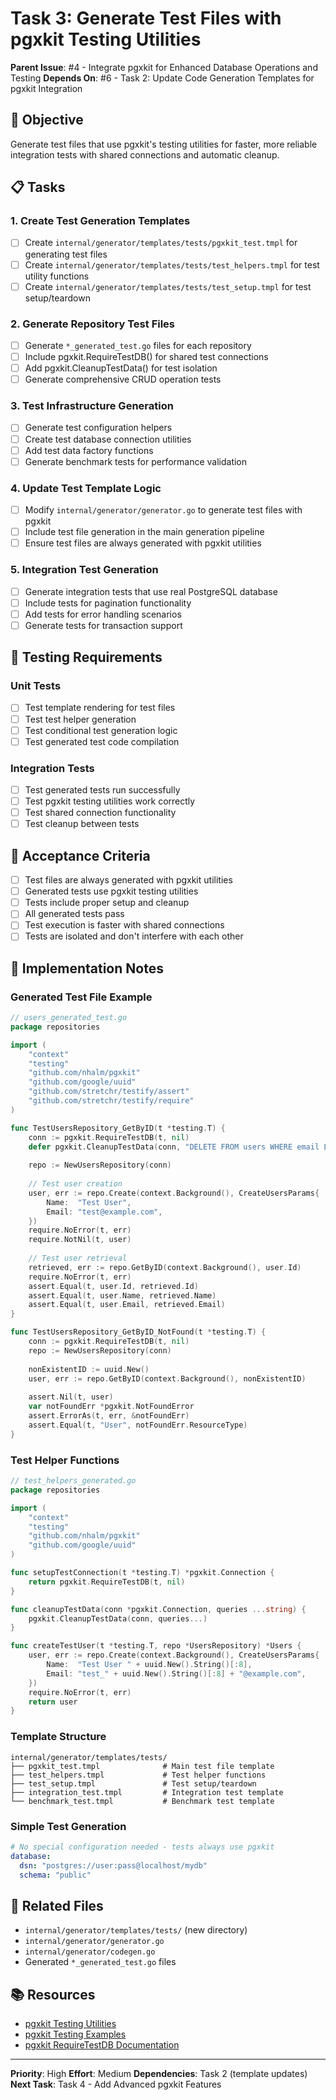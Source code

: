 # Task 3: Generate Test Files with pgxkit Testing Utilities

**Parent Issue**: #4 - Integrate pgxkit for Enhanced Database Operations and Testing
**Depends On**: #6 - Task 2: Update Code Generation Templates for pgxkit Integration

## 🎯 Objective

Generate test files that use pgxkit's testing utilities for faster, more reliable integration tests with shared connections and automatic cleanup.

## 📋 Tasks

### 1. Create Test Generation Templates
- [ ] Create `internal/generator/templates/tests/pgxkit_test.tmpl` for generating test files
- [ ] Create `internal/generator/templates/tests/test_helpers.tmpl` for test utility functions
- [ ] Create `internal/generator/templates/tests/test_setup.tmpl` for test setup/teardown

### 2. Generate Repository Test Files
- [ ] Generate `*_generated_test.go` files for each repository
- [ ] Include pgxkit.RequireTestDB() for shared test connections
- [ ] Add pgxkit.CleanupTestData() for test isolation
- [ ] Generate comprehensive CRUD operation tests

### 3. Test Infrastructure Generation
- [ ] Generate test configuration helpers
- [ ] Create test database connection utilities
- [ ] Add test data factory functions
- [ ] Generate benchmark tests for performance validation

### 4. Update Test Template Logic
- [ ] Modify `internal/generator/generator.go` to generate test files with pgxkit
- [ ] Include test file generation in the main generation pipeline
- [ ] Ensure test files are always generated with pgxkit utilities

### 5. Integration Test Generation
- [ ] Generate integration tests that use real PostgreSQL database
- [ ] Include tests for pagination functionality
- [ ] Add tests for error handling scenarios
- [ ] Generate tests for transaction support

## 🧪 Testing Requirements

### Unit Tests
- [ ] Test template rendering for test files
- [ ] Test test helper generation
- [ ] Test conditional test generation logic
- [ ] Test generated test code compilation

### Integration Tests
- [ ] Test generated tests run successfully
- [ ] Test pgxkit testing utilities work correctly
- [ ] Test shared connection functionality
- [ ] Test cleanup between tests

## 📝 Acceptance Criteria

- [ ] Test files are always generated with pgxkit utilities
- [ ] Generated tests use pgxkit testing utilities
- [ ] Tests include proper setup and cleanup
- [ ] All generated tests pass
- [ ] Test execution is faster with shared connections
- [ ] Tests are isolated and don't interfere with each other

## 🔧 Implementation Notes

### Generated Test File Example
```go
// users_generated_test.go
package repositories

import (
    "context"
    "testing"
    "github.com/nhalm/pgxkit"
    "github.com/google/uuid"
    "github.com/stretchr/testify/assert"
    "github.com/stretchr/testify/require"
)

func TestUsersRepository_GetByID(t *testing.T) {
    conn := pgxkit.RequireTestDB(t, nil)
    defer pgxkit.CleanupTestData(conn, "DELETE FROM users WHERE email LIKE 'test_%'")
    
    repo := NewUsersRepository(conn)
    
    // Test user creation
    user, err := repo.Create(context.Background(), CreateUsersParams{
        Name:  "Test User",
        Email: "test@example.com",
    })
    require.NoError(t, err)
    require.NotNil(t, user)
    
    // Test user retrieval
    retrieved, err := repo.GetByID(context.Background(), user.Id)
    require.NoError(t, err)
    assert.Equal(t, user.Id, retrieved.Id)
    assert.Equal(t, user.Name, retrieved.Name)
    assert.Equal(t, user.Email, retrieved.Email)
}

func TestUsersRepository_GetByID_NotFound(t *testing.T) {
    conn := pgxkit.RequireTestDB(t, nil)
    repo := NewUsersRepository(conn)
    
    nonExistentID := uuid.New()
    user, err := repo.GetByID(context.Background(), nonExistentID)
    
    assert.Nil(t, user)
    var notFoundErr *pgxkit.NotFoundError
    assert.ErrorAs(t, err, &notFoundErr)
    assert.Equal(t, "User", notFoundErr.ResourceType)
}
```

### Test Helper Functions
```go
// test_helpers_generated.go
package repositories

import (
    "context"
    "testing"
    "github.com/nhalm/pgxkit"
    "github.com/google/uuid"
)

func setupTestConnection(t *testing.T) *pgxkit.Connection {
    return pgxkit.RequireTestDB(t, nil)
}

func cleanupTestData(conn *pgxkit.Connection, queries ...string) {
    pgxkit.CleanupTestData(conn, queries...)
}

func createTestUser(t *testing.T, repo *UsersRepository) *Users {
    user, err := repo.Create(context.Background(), CreateUsersParams{
        Name:  "Test User " + uuid.New().String()[:8],
        Email: "test_" + uuid.New().String()[:8] + "@example.com",
    })
    require.NoError(t, err)
    return user
}
```

### Template Structure
```
internal/generator/templates/tests/
├── pgxkit_test.tmpl              # Main test file template
├── test_helpers.tmpl             # Test helper functions
├── test_setup.tmpl               # Test setup/teardown
├── integration_test.tmpl         # Integration test template
└── benchmark_test.tmpl           # Benchmark test template
```

### Simple Test Generation
```yaml
# No special configuration needed - tests always use pgxkit
database:
  dsn: "postgres://user:pass@localhost/mydb"
  schema: "public"
```

## 🔗 Related Files

- `internal/generator/templates/tests/` (new directory)
- `internal/generator/generator.go`
- `internal/generator/codegen.go`
- Generated `*_generated_test.go` files

## 📚 Resources

- [pgxkit Testing Utilities](https://github.com/nhalm/pgxkit/blob/main/test_connection.go)
- [pgxkit Testing Examples](https://github.com/nhalm/pgxkit/blob/main/examples.md#testing)
- [pgxkit RequireTestDB Documentation](https://github.com/nhalm/pgxkit/blob/main/README.md#testing)

---

**Priority**: High
**Effort**: Medium
**Dependencies**: Task 2 (template updates)
**Next Task**: Task 4 - Add Advanced pgxkit Features 